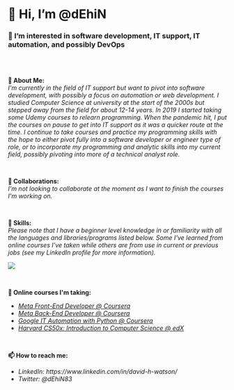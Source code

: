 <h1>
  👋 Hi, I’m @dEhiN
</h1>
<h3>
  👀 I’m interested in software development, IT support, IT automation, and possibly DevOps
</h3>
<br><br>
<p>
  <b>🎈 About Me:</b>
  <br>
  <em>
    I'm currently in the field of IT support but want to pivot into software development, with possibly a focus on automation or web development. I studied Computer Science at university at the start of the 2000s but stepped away from the field for about 12-14 years. In 2019 I started taking some Udemy courses to relearn programming. When the pandemic hit, I put the courses on pause to get into IT support as it was a quicker route at the time. I continue to take courses and practice my programming skills with the hope to either pivot fully into a software developer or engineer type of role, or to incorporate my programming and analytic skills into my current field, possibly pivoting into more of a technical analyst role.
  </em>
</p>
<br>
<p>
  <b>💞️ Collaborations:</b>
  <br>
  <em>
    I’m not looking to collaborate at the moment as I want to finish the courses I'm working on.
  </em>
</p>
<br>
<p>
  <b>🎨 Skills:</b>
  <br>
  <em>
    Please note that I have a beginner level knowledge in or familiarity with all the languages and libraries/programs listed below. Some I've learned from online courses I've taken while others are from use in current or previous jobs (see my LinkedIn profile for more information).
  </em>
  <p>
    <a href="https://skillicons.dev">
      <img src="https://skillicons.dev/icons?i=powershell,py,flask,html,css,js,kotlin,java,c,azure,linux,sqlite,vscode,androidstudio,figma,git,github&perline=6" />
    </a>
  </p>
</p>
<br>
<p>
  <b>🌱 Online courses I'm taking:</b>
  <ul>
    <li>
      <a href="https://www.coursera.org/professional-certificates/meta-front-end-developer"><em>Meta Front-End Developer @ Coursera</em></a>
    </li>
    <li>
      <a href="https://www.coursera.org/professional-certificates/meta-back-end-developer"><em>Meta Back-End Developer @ Coursera</em></a>
    </li>
    <li>
      <a href="https://www.coursera.org/google-certificates/it-automation-certificate"><em>Google IT Automation with Python @ Coursera</em></a>
    </li>
    <li>
      <a href="https://learning.edx.org/course/course-v1:HarvardX+CS50+X/home"><em>Harvard CS50x: Introduction to Computer Science @ edX</em></a>
    </li>
  </ul>
</p>
<br>
<p>
  <b>📫 How to reach me:</b>
  <ul>
    <li>
      <em>LinkedIn: https://www.linkedin.com/in/david-h-watson/</em>
    </li>
    <li>
      <em>Twitter: @dEhiN83</em>
    </li>
  </ul>
</p>

<!---
dEhiN/dEhiN is a ✨ special ✨ repository because its `README.md` (this file) appears on your GitHub profile.
You can click the Preview link to take a look at your changes.
--->
